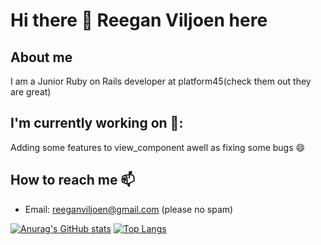 # Hi there 👋 Reegan Viljoen here

## About me 
I am a Junior Ruby on Rails developer at platform45(check them out they are great)

## I'm currently working on 🔭:
  Adding some features to view_component awell as fixing some bugs 😄
## How to reach me 📫
  - Email: reeganviljoen@gmail.com (please no spam)
  
[![Anurag's GitHub stats](https://github-readme-stats.vercel.app/api?username=reeganviljoen&theme=gotham)](https://github.com/anuraghazra/github-readme-stats)
[![Top Langs](https://github-readme-stats.vercel.app/api/top-langs/?username=reeganviljoen&hide=purebasic,jupyter%20notebook&theme=gotham&layout=compact)](https://github.com/anuraghazra/github-readme-stats)

<!--
**reeganviljoen/reeganviljoen** is a ✨ _special_ ✨ repository because its `README.md` (this file) appears on your GitHub profile.

Here are some ideas to get you started:

- 🔭 I’m currently working on ...
- 🌱 I’m currently learning ...
- 👯 I’m looking to collaborate on ...
- 🤔 I’m looking for help with ...
- 💬 Ask me about ...
- 📫 How to reach me: ...
- 😄 Pronouns: ...
- ⚡ Fun fact: ...
-->
